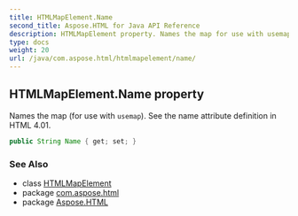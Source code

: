 ```yaml
---
title: HTMLMapElement.Name
second_title: Aspose.HTML for Java API Reference
description: HTMLMapElement property. Names the map for use with usemap. See the name attribute definition in HTML 4.01
type: docs
weight: 20
url: /java/com.aspose.html/htmlmapelement/name/
---
```

## HTMLMapElement.Name property

Names the map (for use with `usemap`). See the name attribute definition in HTML 4.01.

```java
public String Name { get; set; }
```

### See Also

* class [HTMLMapElement](../)
* package [com.aspose.html](../../../com.aspose.html/)
* package [Aspose.HTML](../../../)
